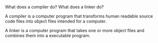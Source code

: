 What does a compiler do? What does a linker do?

A compiler is a computer program that transforms human readable source code files into object files intended for a computer.

A linker is a computer program that takes one or more object files and combines them into a executable program.
